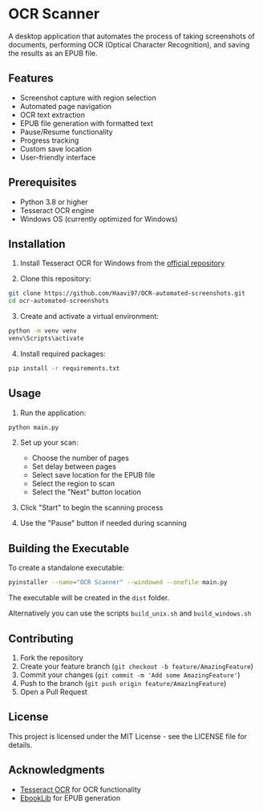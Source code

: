 # OCR Scanner

A desktop application that automates the process of taking screenshots of documents, performing OCR (Optical Character Recognition), and saving the results as an EPUB file.

## Features

- Screenshot capture with region selection
- Automated page navigation
- OCR text extraction
- EPUB file generation with formatted text
- Pause/Resume functionality
- Progress tracking
- Custom save location
- User-friendly interface

## Prerequisites

- Python 3.8 or higher
- Tesseract OCR engine
- Windows OS (currently optimized for Windows)

## Installation

1. Install Tesseract OCR for Windows from the [official repository](https://github.com/UB-Mannheim/tesseract/wiki)

2. Clone this repository:
```bash
git clone https://github.com/Haavi97/OCR-automated-screenshots.git
cd ocr-automated-screenshots
```

3. Create and activate a virtual environment:
```bash
python -m venv venv
venv\Scripts\activate
```

4. Install required packages:
```bash
pip install -r requirements.txt
```

## Usage

1. Run the application:
```bash
python main.py
```

2. Set up your scan:
   - Choose the number of pages
   - Set delay between pages
   - Select save location for the EPUB file
   - Select the region to scan
   - Select the "Next" button location

3. Click "Start" to begin the scanning process

4. Use the "Pause" button if needed during scanning

## Building the Executable

To create a standalone executable:

```bash
pyinstaller --name="OCR Scanner" --windowed --onefile main.py
```

The executable will be created in the `dist` folder.

Alternatively you can use the scripts `build_unix.sh` and `build_windows.sh`

## Contributing

1. Fork the repository
2. Create your feature branch (`git checkout -b feature/AmazingFeature`)
3. Commit your changes (`git commit -m 'Add some AmazingFeature'`)
4. Push to the branch (`git push origin feature/AmazingFeature`)
5. Open a Pull Request

## License

This project is licensed under the MIT License - see the LICENSE file for details.

## Acknowledgments

- [Tesseract OCR](https://github.com/tesseract-ocr/tesseract) for OCR functionality
- [EbookLib](https://github.com/aerkalov/ebooklib) for EPUB generation
